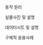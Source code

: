 동작 원리















실물사진 및 설명

















데이터시트 및 설명













구체적 응용사례























